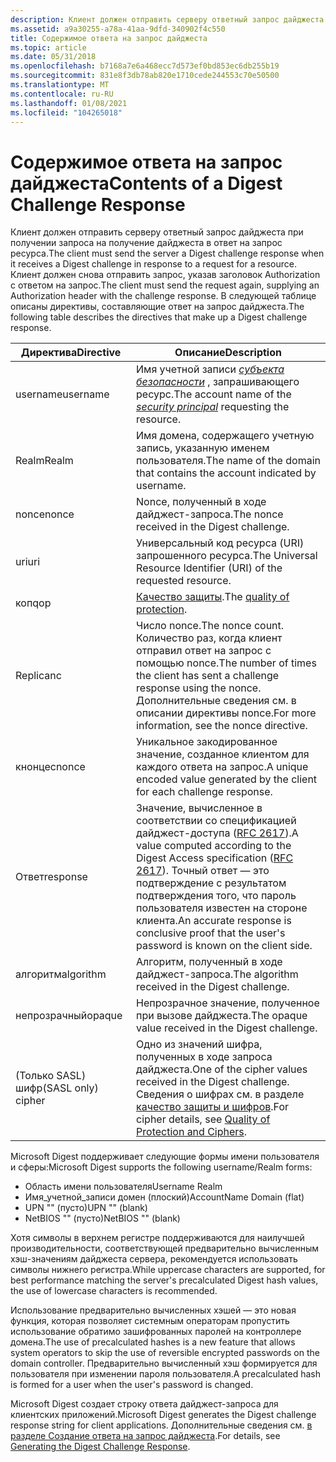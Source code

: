```yaml
---
description: Клиент должен отправить серверу ответный запрос дайджеста при получении запроса на получение дайджеста в ответ на запрос ресурса.
ms.assetid: a9a30255-a78a-41aa-9dfd-340902f4c550
title: Содержимое ответа на запрос дайджеста
ms.topic: article
ms.date: 05/31/2018
ms.openlocfilehash: b7168a7e6a468ecc7d573ef0bd853ec6db255b19
ms.sourcegitcommit: 831e8f3db78ab820e1710cede244553c70e50500
ms.translationtype: MT
ms.contentlocale: ru-RU
ms.lasthandoff: 01/08/2021
ms.locfileid: "104265018"
---
```

# <a name="contents-of-a-digest-challenge-response"></a><span data-ttu-id="e7564-103">Содержимое ответа на запрос дайджеста</span><span class="sxs-lookup"><span data-stu-id="e7564-103">Contents of a Digest Challenge Response</span></span>

<span data-ttu-id="e7564-104">Клиент должен отправить серверу ответный запрос дайджеста при получении запроса на получение дайджеста в ответ на запрос ресурса.</span><span class="sxs-lookup"><span data-stu-id="e7564-104">The client must send the server a Digest challenge response when it receives a Digest challenge in response to a request for a resource.</span></span> <span data-ttu-id="e7564-105">Клиент должен снова отправить запрос, указав заголовок Authorization с ответом на запрос.</span><span class="sxs-lookup"><span data-stu-id="e7564-105">The client must send the request again, supplying an Authorization header with the challenge response.</span></span> <span data-ttu-id="e7564-106">В следующей таблице описаны директивы, составляющие ответ на запрос дайджеста.</span><span class="sxs-lookup"><span data-stu-id="e7564-106">The following table describes the directives that make up a Digest challenge response.</span></span>



| <span data-ttu-id="e7564-107">Директива</span><span class="sxs-lookup"><span data-stu-id="e7564-107">Directive</span></span>          | <span data-ttu-id="e7564-108">Описание</span><span class="sxs-lookup"><span data-stu-id="e7564-108">Description</span></span>                                                                                                                                                                                                                |
|--------------------|----------------------------------------------------------------------------------------------------------------------------------------------------------------------------------------------------------------------------|
| <span data-ttu-id="e7564-109">username</span><span class="sxs-lookup"><span data-stu-id="e7564-109">username</span></span>           | <span data-ttu-id="e7564-110">Имя учетной записи [*субъекта безопасности*](/windows/desktop/SecGloss/s-gly) , запрашивающего ресурс.</span><span class="sxs-lookup"><span data-stu-id="e7564-110">The account name of the [*security principal*](/windows/desktop/SecGloss/s-gly) requesting the resource.</span></span>                                                                  |
| <span data-ttu-id="e7564-111">Realm</span><span class="sxs-lookup"><span data-stu-id="e7564-111">Realm</span></span>              | <span data-ttu-id="e7564-112">Имя домена, содержащего учетную запись, указанную именем пользователя.</span><span class="sxs-lookup"><span data-stu-id="e7564-112">The name of the domain that contains the account indicated by username.</span></span>                                                                                                                                                    |
| <span data-ttu-id="e7564-113">nonce</span><span class="sxs-lookup"><span data-stu-id="e7564-113">nonce</span></span>              | <span data-ttu-id="e7564-114">Nonce, полученный в ходе дайджест-запроса.</span><span class="sxs-lookup"><span data-stu-id="e7564-114">The nonce received in the Digest challenge.</span></span>                                                                                                                                                                                |
| <span data-ttu-id="e7564-115">uri</span><span class="sxs-lookup"><span data-stu-id="e7564-115">uri</span></span>                | <span data-ttu-id="e7564-116">Универсальный код ресурса (URI) запрошенного ресурса.</span><span class="sxs-lookup"><span data-stu-id="e7564-116">The Universal Resource Identifier (URI) of the requested resource.</span></span>                                                                                                                                                         |
| <span data-ttu-id="e7564-117">коп</span><span class="sxs-lookup"><span data-stu-id="e7564-117">qop</span></span>                | <span data-ttu-id="e7564-118">[Качество защиты](quality-of-protection.md).</span><span class="sxs-lookup"><span data-stu-id="e7564-118">The [quality of protection](quality-of-protection.md).</span></span>                                                                                                                                                                    |
| <span data-ttu-id="e7564-119">Replica</span><span class="sxs-lookup"><span data-stu-id="e7564-119">nc</span></span>                 | <span data-ttu-id="e7564-120">Число nonce.</span><span class="sxs-lookup"><span data-stu-id="e7564-120">The nonce count.</span></span> <span data-ttu-id="e7564-121">Количество раз, когда клиент отправил ответ на запрос с помощью nonce.</span><span class="sxs-lookup"><span data-stu-id="e7564-121">The number of times the client has sent a challenge response using the nonce.</span></span> <span data-ttu-id="e7564-122">Дополнительные сведения см. в описании директивы nonce.</span><span class="sxs-lookup"><span data-stu-id="e7564-122">For more information, see the nonce directive.</span></span>                                                                              |
| <span data-ttu-id="e7564-123">кнонце</span><span class="sxs-lookup"><span data-stu-id="e7564-123">cnonce</span></span>             | <span data-ttu-id="e7564-124">Уникальное закодированное значение, созданное клиентом для каждого ответа на запрос.</span><span class="sxs-lookup"><span data-stu-id="e7564-124">A unique encoded value generated by the client for each challenge response.</span></span>                                                                                                                                                |
| <span data-ttu-id="e7564-125">Ответ</span><span class="sxs-lookup"><span data-stu-id="e7564-125">response</span></span>           | <span data-ttu-id="e7564-126">Значение, вычисленное в соответствии со спецификацией дайджест-доступа ([RFC 2617](https://www.ietf.org/rfc/rfc2617.txt)).</span><span class="sxs-lookup"><span data-stu-id="e7564-126">A value computed according to the Digest Access specification ([RFC 2617](https://www.ietf.org/rfc/rfc2617.txt)).</span></span> <span data-ttu-id="e7564-127">Точный ответ — это подтверждение с результатом подтверждения того, что пароль пользователя известен на стороне клиента.</span><span class="sxs-lookup"><span data-stu-id="e7564-127">An accurate response is conclusive proof that the user's password is known on the client side.</span></span> |
| <span data-ttu-id="e7564-128">алгоритм</span><span class="sxs-lookup"><span data-stu-id="e7564-128">algorithm</span></span>          | <span data-ttu-id="e7564-129">Алгоритм, полученный в ходе дайджест-запроса.</span><span class="sxs-lookup"><span data-stu-id="e7564-129">The algorithm received in the Digest challenge.</span></span>                                                                                                                                                                            |
| <span data-ttu-id="e7564-130">непрозрачный</span><span class="sxs-lookup"><span data-stu-id="e7564-130">opaque</span></span>             | <span data-ttu-id="e7564-131">Непрозрачное значение, полученное при вызове дайджеста.</span><span class="sxs-lookup"><span data-stu-id="e7564-131">The opaque value received in the Digest challenge.</span></span>                                                                                                                                                                         |
| <span data-ttu-id="e7564-132">(Только SASL) шифр</span><span class="sxs-lookup"><span data-stu-id="e7564-132">(SASL only) cipher</span></span> | <span data-ttu-id="e7564-133">Одно из значений шифра, полученных в ходе запроса дайджеста.</span><span class="sxs-lookup"><span data-stu-id="e7564-133">One of the cipher values received in the Digest challenge.</span></span> <span data-ttu-id="e7564-134">Сведения о шифрах см. в разделе [качество защиты и шифров](quality-of-protection-and-ciphers.md).</span><span class="sxs-lookup"><span data-stu-id="e7564-134">For cipher details, see [Quality of Protection and Ciphers](quality-of-protection-and-ciphers.md).</span></span>                                                             |



 

<span data-ttu-id="e7564-135">Microsoft Digest поддерживает следующие формы имени пользователя и сферы:</span><span class="sxs-lookup"><span data-stu-id="e7564-135">Microsoft Digest supports the following username/Realm forms:</span></span>

-   <span data-ttu-id="e7564-136">Область имени пользователя</span><span class="sxs-lookup"><span data-stu-id="e7564-136">Username Realm</span></span>
-   <span data-ttu-id="e7564-137">Имя_учетной_записи домен (плоский)</span><span class="sxs-lookup"><span data-stu-id="e7564-137">AccountName Domain (flat)</span></span>
-   <span data-ttu-id="e7564-138">UPN "" (пусто)</span><span class="sxs-lookup"><span data-stu-id="e7564-138">UPN "" (blank)</span></span>
-   <span data-ttu-id="e7564-139">NetBIOS "" (пусто)</span><span class="sxs-lookup"><span data-stu-id="e7564-139">NetBIOS "" (blank)</span></span>

<span data-ttu-id="e7564-140">Хотя символы в верхнем регистре поддерживаются для наилучшей производительности, соответствующей предварительно вычисленным хэш-значениям дайджеста сервера, рекомендуется использовать символы нижнего регистра.</span><span class="sxs-lookup"><span data-stu-id="e7564-140">While uppercase characters are supported, for best performance matching the server's precalculated Digest hash values, the use of lowercase characters is recommended.</span></span>

<span data-ttu-id="e7564-141">Использование предварительно вычисленных хэшей — это новая функция, которая позволяет системным операторам пропустить использование обратимо зашифрованных паролей на контроллере домена.</span><span class="sxs-lookup"><span data-stu-id="e7564-141">The use of precalculated hashes is a new feature that allows system operators to skip the use of reversible encrypted passwords on the domain controller.</span></span> <span data-ttu-id="e7564-142">Предварительно вычисленный хэш формируется для пользователя при изменении пароля пользователя.</span><span class="sxs-lookup"><span data-stu-id="e7564-142">A precalculated hash is formed for a user when the user's password is changed.</span></span>

<span data-ttu-id="e7564-143">Microsoft Digest создает строку ответа дайджест-запроса для клиентских приложений.</span><span class="sxs-lookup"><span data-stu-id="e7564-143">Microsoft Digest generates the Digest challenge response string for client applications.</span></span> <span data-ttu-id="e7564-144">Дополнительные сведения см. [в разделе Создание ответа на запрос дайджеста](generating-the-digest-challenge-response.md).</span><span class="sxs-lookup"><span data-stu-id="e7564-144">For details, see [Generating the Digest Challenge Response](generating-the-digest-challenge-response.md).</span></span>

 

 
